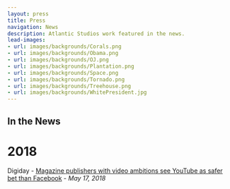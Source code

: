 ```yaml
---
layout: press
title: Press
navigation: News
description: Atlantic Studios work featured in the news.
lead-images:
- url: images/backgrounds/Corals.png
- url: images/backgrounds/Obama.png
- url: images/backgrounds/OJ.png
- url: images/backgrounds/Plantation.png
- url: images/backgrounds/Space.png
- url: images/backgrounds/Tornado.png
- url: images/backgrounds/Treehouse.png
- url: images/backgrounds/WhitePresident.jpg
---
```

## In the News

# 2018

Digiday - [Magazine publishers with video ambitions see YouTube as safer bet than Facebook](https://digiday.com/media/reliable-smaller-video-publishers-see-youtube-safe-harbor/) - _May 17, 2018_
